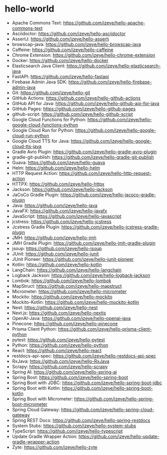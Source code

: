 # hello-world

* Apache Commons Text: https://github.com/izeye/hello-apache-commons-text
* Asciidoctor: https://github.com/izeye/hello-asciidoctor
* AssertJ: https://github.com/izeye/hello-assertj
* browscap-java: https://github.com/izeye/hello-browscap-java
* Caffeine: https://github.com/izeye/hello-caffeine
* Chrome Extension: https://github.com/izeye/hello-chrome-extension
* Docker: https://github.com/izeye/hello-docker
* Elasticsearch Java Client: https://github.com/izeye/hello-elasticsearch-java
* FastAPI: https://github.com/izeye/hello-fastapi
* Firebase Admin Java SDK: https://github.com/izeye/hello-firebase-admin-java
* Git: https://github.com/izeye/hello-git
* GitHub Actions: https://github.com/izeye/hello-github-actions
* GitHub API for Java: https://github.com/izeye/hello-github-api-for-java
* GitHub Pages: https://github.com/izeye/hello-github-pages
* github-script: https://github.com/izeye/hello-github-script
* Google Cloud Functions for Python: https://github.com/izeye/hello-google-cloud-functions-python
* Google Cloud Run for Python: https://github.com/izeye/hello-google-cloud-run-python
* Google Cloud TTS for Java: https://github.com/izeye/hello-google-cloud-tts-java
* Gradle Avro Plugin: https://github.com/izeye/hello-gradle-avro-plugin
* gradle-git-publish: https://github.com/izeye/hello-gradle-git-publish
* Guava: https://github.com/izeye/hello-guava
* Helm: https://github.com/izeye/hello-helm
* HTTP Request Action: https://github.com/izeye/hello-http-request-action
* HTTPX: https://github.com/izeye/hello-httpx
* Jackson: https://github.com/izeye/hello-jackson
* JaCoCo Gradle Plugin: https://github.com/izeye/hello-jacoco-gradle-plugin
* Java: https://github.com/izeye/hello-java
* JavaFX: https://github.com/izeye/hello-javafx
* JavaScript: https://github.com/izeye/hello-javascript
* jcstress: https://github.com/izeye/hello-jcstress
* Jcstress Gradle Plugin: https://github.com/izeye/hello-jcstress-gradle-plugin
* JMH: https://github.com/izeye/hello-jmh
* JMH Gradle Plugin: https://github.com/izeye/hello-jmh-gradle-plugin
* jsoup: https://github.com/izeye/hello-jsoup
* JUnit: https://github.com/izeye/hello-junit
* JUnit Pioneer: https://github.com/izeye/hello-junit-pioneer
* Kotlin: https://github.com/izeye/hello-kotlin
* LangChain: https://github.com/izeye/hello-langchain
* Logback Jackson: https://github.com/izeye/hello-logback-jackson
* Lombok: https://github.com/izeye/hello-lombok
* MapStruct: https://github.com/izeye/hello-mapstruct
* Micrometer: https://github.com/izeye/hello-micrometer
* Mockito: https://github.com/izeye/hello-mockito
* Mockito-Kotlin: https://github.com/izeye/hello-mockito-kotlin
* Nest: https://github.com/izeye/hello-nest
* Next.js: https://github.com/izeye/hello-nextjs
* OpenAI-Java: https://github.com/izeye/hello-openai-java
* Pinecone: https://github.com/izeye/hello-pinecone
* Prisma Client Python: https://github.com/izeye/hello-prisma-client-python
* pytest: https://github.com/izeye/hello-pytest
* Python: https://github.com/izeye/hello-python
* React: https://github.com/izeye/hello-react
* restdocs-api-spec: https://github.com/izeye/hello-restdocs-api-spec
* RxJava: https://github.com/izeye/hello-RxJava
* Scrapy: https://github.com/izeye/hello-scrapy
* Spring AI: https://github.com/izeye/hello-spring-ai
* Spring Boot: https://github.com/izeye/hello-spring-boot
* Spring Boot with JDBC: https://github.com/izeye/hello-spring-boot-jdbc
* Spring Boot with Kotlin: https://github.com/izeye/hello-spring-boot-kotlin
* Spring Boot with Micrometer: https://github.com/izeye/hello-spring-boot-micrometer
* Spring Cloud Gateway: https://github.com/izeye/hello-spring-cloud-gateway
* Spring REST Docs: https://github.com/izeye/hello-spring-restdocs
* System Stubs: https://github.com/izeye/hello-system-stubs
* TypeScript: https://github.com/izeye/hello-typescript
* Update Gradle Wrapper Action: https://github.com/izeye/hello-update-gradle-wrapper-action
* Zyte: https://github.com/izeye/hello-zyte
